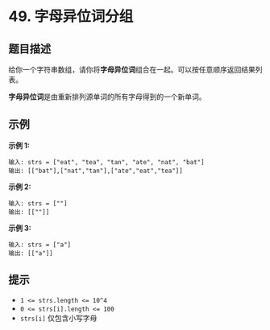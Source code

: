 # 49. 字母异位词分组

## 题目描述

给你一个字符串数组，请你将**字母异位词**组合在一起。可以按任意顺序返回结果列表。

**字母异位词**是由重新排列源单词的所有字母得到的一个新单词。

## 示例

**示例 1:**
```
输入: strs = ["eat", "tea", "tan", "ate", "nat", "bat"]
输出: [["bat"],["nat","tan"],["ate","eat","tea"]]
```

**示例 2:**
```
输入: strs = [""]
输出: [[""]]
```

**示例 3:**
```
输入: strs = ["a"]
输出: [["a"]]
```

## 提示

- `1 <= strs.length <= 10^4`
- `0 <= strs[i].length <= 100`
- `strs[i]` 仅包含小写字母
